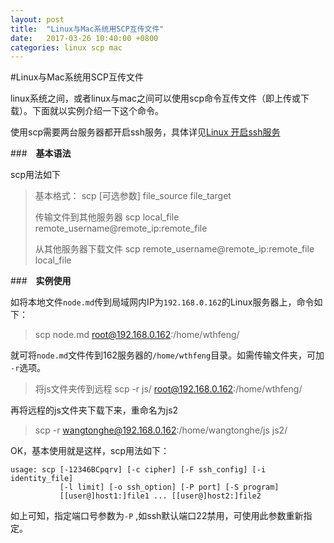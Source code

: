 ```yaml
---
layout: post
title:  "Linux与Mac系统用SCP互传文件"
date:   2017-03-26 10:40:00 +0800
categories: linux scp mac 
---
```


#Linux与Mac系统用SCP互传文件


linux系统之间，或者linux与mac之间可以使用scp命令互传文件（即上传或下载）。下面就以实例介绍一下这个命令。


使用scp需要两台服务器都开启ssh服务，具体详见[Linux 开启ssh服务](http://www.cnblogs.com/fengbeihong/p/3307575.html)

###　**基本语法**

scp用法如下

> 基本格式：
> scp [可选参数] file_source file_target   
>         
> 传输文件到其他服务器 
> scp local_file remote_username@remote_ip:remote_file 
>
> 从其他服务器下载文件
> scp remote_username@remote_ip:remote_file local_file

###　**实例使用**

如将本地文件`node.md`传到局域网内IP为`192.168.0.162`的Linux服务器上，命令如下：

> scp node.md root@192.168.0.162:/home/wthfeng/

就可将`node.md`文件传到162服务器的`/home/wthfeng`目录。如需传输文件夹，可加 `-r`选项。

> 将js文件夹传到远程
> scp -r js/  root@192.168.0.162:/home/wthfeng/

再将远程的js文件夹下载下来，重命名为js2

> scp -r wangtonghe@192.168.0.162:/home/wangtonghe/js  js2/

OK，基本使用就是这样，scp用法如下：

```ssh
usage: scp [-12346BCpqrv] [-c cipher] [-F ssh_config] [-i identity_file]
           [-l limit] [-o ssh_option] [-P port] [-S program]
           [[user@]host1:]file1 ... [[user@]host2:]file2

```
如上可知，指定端口号参数为`-P` ,如ssh默认端口22禁用，可使用此参数重新指定。

